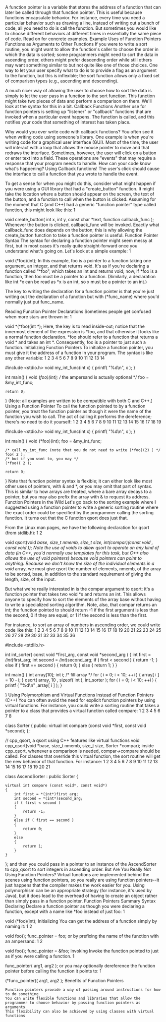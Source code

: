 A function pointer is a variable that stores the address of a function that can later be called through that function pointer. This is useful because functions encapsulate behavior. For instance, every time you need a particular behavior such as drawing a line, instead of writing out a bunch of code, all you need to do is call the function. But sometimes you would like to choose different behaviors at different times in essentially the same piece of code. Read on for concrete examples.
Example Uses of Function Pointers
Functions as Arguments to Other Functions
If you were to write a sort routine, you might want to allow the function's caller to choose the order in which the data is sorted; some programmers might need to sort the data in ascending order, others might prefer descending order while still others may want something similar to but not quite like one of those choices. One way to let your user specify what to do is to provide a flag as an argument to the function, but this is inflexible; the sort function allows only a fixed set of comparison types (e.g., ascending and descending).

A much nicer way of allowing the user to choose how to sort the data is simply to let the user pass in a function to the sort function. This function might take two pieces of data and perform a comparison on them. We'll look at the syntax for this in a bit.
Callback Functions
Another use for function pointers is setting up "listener" or "callback" functions that are invoked when a particular event happens. The function is called, and this notifies your code that something of interest has taken place.

Why would you ever write code with callback functions? You often see it when writing code using someone's library. One example is when you're writing code for a graphical user interface (GUI). Most of the time, the user will interact with a loop that allows the mouse pointer to move and that redraws the interface. Sometimes, however, the user will click on a button or enter text into a field. These operations are "events" that may require a response that your program needs to handle. How can your code know what's happening? Using Callback functions! The user's click should cause the interface to call a function that you wrote to handle the event.

To get a sense for when you might do this, consider what might happen if you were using a GUI library that had a "create_button" function. It might take the location where a button should appear on the screen, the text of the button, and a function to call when the button is clicked. Assuming for the moment that C (and C++) had a generic "function pointer" type called function, this might look like this:
1
	
void create_button( int x, int y, const char *text, function callback_func );
Whenever the button is clicked, callback_func will be invoked. Exactly what callback_func does depends on the button; this is why allowing the create_button function to take a function pointer is useful.
Function Pointer Syntax
The syntax for declaring a function pointer might seem messy at first, but in most cases it's really quite straight-forward once you understand what's going on. Let's look at a simple example:
1
	
void (*foo)(int);
In this example, foo is a pointer to a function taking one argument, an integer, and that returns void. It's as if you're declaring a function called "*foo", which takes an int and returns void; now, if *foo is a function, then foo must be a pointer to a function. (Similarly, a declaration like int *x can be read as *x is an int, so x must be a pointer to an int.)

The key to writing the declaration for a function pointer is that you're just writing out the declaration of a function but with (*func_name) where you'd normally just put func_name.

Reading Function Pointer Declarations
Sometimes people get confused when more stars are thrown in:
1
	
void *(*foo)(int *);
Here, the key is to read inside-out; notice that the innermost element of the expression is *foo, and that otherwise it looks like a normal function declaration. *foo should refer to a function that returns a void * and takes an int *. Consequently, foo is a pointer to just such a function.
Initializing Function Pointers
To initialize a function pointer, you must give it the address of a function in your program. The syntax is like any other variable:
1
2
3
4
5
6
7
8
9
10
11
12
13
14
	
#include <stdio.h>
void my_int_func(int x)
{
    printf( "%d\n", x );
}
 
int main()
{
    void (*foo)(int);
    /* the ampersand is actually optional */
    foo = &my_int_func;
 
    return 0;
}
(Note: all examples are written to be compatible with both C and C++.)
Using a Function Pointer
To call the function pointed to by a function pointer, you treat the function pointer as though it were the name of the function you wish to call. The act of calling it performs the dereference; there's no need to do it yourself:
1
2
3
4
5
6
7
8
9
10
11
12
13
14
15
16
17
18
19
	
#include <stdio.h>
void my_int_func(int x)
{
    printf( "%d\n", x );
}
 
 
int main()
{
    void (*foo)(int);
    foo = &my_int_func;
 
    /* call my_int_func (note that you do not need to write (*foo)(2) ) */
    foo( 2 );
    /* but if you want to, you may */
    (*foo)( 2 );
 
    return 0;
}
Note that function pointer syntax is flexible; it can either look like most other uses of pointers, with & and *, or you may omit that part of syntax. This is similar to how arrays are treated, where a bare array decays to a pointer, but you may also prefix the array with & to request its address.
Function Pointers in the Wild
Let's go back to the sorting example where I suggested using a function pointer to write a generic sorting routine where the exact order could be specified by the programmer calling the sorting function. It turns out that the C function qsort does just that.

From the Linux man pages, we have the following declaration for qsort (from stdlib.h):
1
2
	
void qsort(void *base, size_t nmemb, size_t size,
           int(*compar)(const void *, const void *));
Note the use of void*s to allow qsort to operate on any kind of data (in C++, you'd normally use templates for this task, but C++ also allows the use of void* pointers) because void* pointers can point to anything. Because we don't know the size of the individual elements in a void* array, we must give qsort the number of elements, nmemb, of the array to be sorted, base, in addition to the standard requirement of giving the length, size, of the input.

But what we're really interested in is the compar argument to qsort: it's a function pointer that takes two void *s and returns an int. This allows anyone to specify how to sort the elements of the array base without having to write a specialized sorting algorithm. Note, also, that compar returns an int; the function pointed to should return -1 if the first argument is less than the second, 0 if they are equal, or 1 if the second is less than the first.

For instance, to sort an array of numbers in ascending order, we could write code like this:
1
2
3
4
5
6
7
8
9
10
11
12
13
14
15
16
17
18
19
20
21
22
23
24
25
26
27
28
29
30
31
32
33
34
35
36
	
#include <stdlib.h>
 
int int_sorter( const void *first_arg, const void *second_arg )
{
    int first = *(int*)first_arg;
    int second = *(int*)second_arg;
    if ( first < second )
    {
        return -1;
    }
    else if ( first == second )
    {
        return 0;
    }
    else
    {
        return 1;
    }
}
 
int main()
{
    int array[10];
    int i;
    /* fill array */
    for ( i = 0; i < 10; ++i )
    {
        array[ i ] = 10 - i;
    }
    qsort( array, 10 , sizeof( int ), int_sorter );
    for ( i = 0; i < 10; ++i )
    {
        printf ( "%d\n" ,array[ i ] );
    }
 
}
Using Polymorphism and Virtual Functions Instead of Function Pointers (C++)
You can often avoid the need for explicit function pointers by using virtual functions. For instance, you could write a sorting routine that takes a pointer to a class that provides a virtual function called compare:
1
2
3
4
5
6
7
8
	
class Sorter
{
    public:
    virtual int compare (const void *first, const void *second);
};
 
// cpp_qsort, a qsort using C++ features like virtual functions
void cpp_qsort(void *base, size_t nmemb, size_t size, Sorter *compar);
inside cpp_qsort, whenever a comparison is needed, compar->compare should be called. For classes that override this virtual function, the sort routine will get the new behavior of that function. For instance:
1
2
3
4
5
6
7
8
9
10
11
12
13
14
15
16
17
18
19
20
21
	
class AscendSorter : public Sorter
{
 
    virtual int compare (const void*, const void*)
    {
        int first = *(int*)first_arg;
        int second = *(int*)second_arg;
        if ( first < second )
        {
            return -1;
        }
        else if ( first == second )
        {
            return 0;
        }
        else
        {
            return 1;
        }
    }
};
and then you could pass in a pointer to an instance of the AscendSorter to cpp_qsort to sort integers in ascending order.
But Are You Really Not Using Function Pointers?
Virtual functions are implemented behind the scenes using function pointers, so you really are using function pointers--it just happens that the compiler makes the work easier for you. Using polymorphism can be an appropriate strategy (for instance, it's used by Java), but it does lead to the overhead of having to create an object rather than simply pass in a function pointer.
Function Pointers Summary
Syntax
Declaring
Declare a function pointer as though you were declaring a function, except with a name like *foo instead of just foo:
1
	
void (*foo)(int);
Initializing
You can get the address of a function simply by naming it:
1
2
	
void foo();
func_pointer = foo;
or by prefixing the name of the function with an ampersand:
1
2
	
void foo();
func_pointer = &foo;
Invoking
Invoke the function pointed to just as if you were calling a function.
1
	
func_pointer( arg1, arg2 );
or you may optionally dereference the function pointer before calling the function it points to:
1
	
(*func_pointer)( arg1, arg2 );
Benefits of Function Pointers

    Function pointers provide a way of passing around instructions for how to do something
    You can write flexible functions and libraries that allow the programmer to choose behavior by passing function pointers as arguments
    This flexibility can also be achieved by using classes with virtual functions
